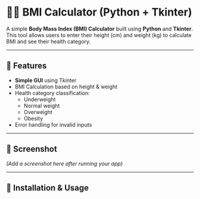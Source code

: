 # 🏋️‍♂️ BMI Calculator (Python + Tkinter)

A simple **Body Mass Index (BMI) Calculator** built using **Python** and **Tkinter**.  
This tool allows users to enter their height (cm) and weight (kg) to calculate BMI and see their health category.

---

## 📌 Features
- **Simple GUI** using Tkinter
- BMI Calculation based on height & weight
- Health category classification:
  - Underweight
  - Normal weight
  - Overweight
  - Obesity
- Error handling for invalid inputs

---

## 📸 Screenshot
*(Add a screenshot here after running your app)*

---

## 🚀 Installation & Usage


